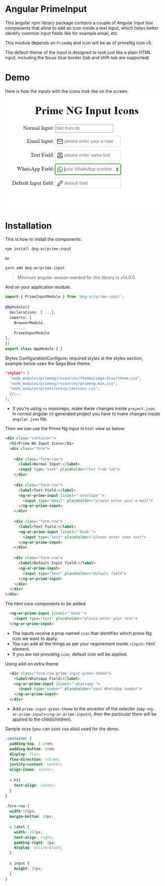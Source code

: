 # Angular PrimeInput

This angular npm library package contains a couple of Angular Input box components that allow to add an icon inside a text input, which helps better identify common input fields like for example email, etc.

This module depends on `PrimeNg` and icon will be as of primeNg icon v5.

The default theme of the input is designed to look just like a plain HTML input, including the focus blue border (tab and shift-tab are supported)

# Demo

Here is how the inputs with the icons look like on the screen:

![Demo of ng-ar-prime-input](https://raw.githubusercontent.com/actionanand/ng-my-libraries/main/libs/prime-input/src/assets/images/ngar-prime-in-green.PNG)

# Installation

This is how to install the components:

```bash
npm install @ng-ar/prime-input
```

or 

```bash
yarn add @ng-ar/prime-input
```

> Minimum angular version needed for this library is v14.0.0.

And on your application module:

```ts
import { PrimeInputModule } from '@ng-ar/prime-input';

@NgModule({
  declarations: [ ...],
  imports: [
    BrowserModule,
    ....,
    PrimeInputModule
],
})
export class AppModule { }
```

Styles ConfigurationConfigure: required styles at the styles section, example below uses the Saga Blue theme.

```json
"styles": [
  "node_modules/primeng/resources/themes/saga-blue/theme.css",
  "node_modules/primeng/resources/primeng.min.css",
  "node_modules/primeicons/primeicons.css",
  //...
],
```

- If you're using `nx` monorepo, make these changes inside `project.json`. In normal angular cli generated project
you have to make changes inside `angular.json` file.


Then we can use the Prime Ng Input in `html` view as below:

```html
<div class="container">
  <h1>Prime NG Input Icons</h1>
  <div class="form">

    <div class="form-row">
      <label>Normal Input:</label>
      <input type="text" placeholder="not from lib">
    </div>

    <div class="form-row">
      <label>Text Field:</label>
      <ng-ar-prime-input [icon]="'envelope'">
        <input type="email" placeholder="please enter your e-mail">
      </ng-ar-prime-input>
    </div>

    <div class="form-row">
      <label>Text Field:</label>
      <ng-ar-prime-input [icon]="'book'">
        <input type="text" placeholder="please enter some text">
      </ng-ar-prime-input>
    </div>

    <div class="form-row">
      <label>Default Input field:</label>
      <ng-ar-prime-input>
        <input type="text" placeholder="default field">
      </ng-ar-prime-input>
    </div>
  </div>
</div>
```

The html core components to be added

```html
  <ng-ar-prime-input [icon]="'book'">
    <input type="text" placeholder="please enter your text">
  </ng-ar-prime-input>
```
- The inputs receive a prop named `icon` that identifies which prime Ng icon we want to apply.
- You can add all the things as per your requirement inside `<input>` html element.
- If you are not providing `icon`, default icon will be applied.


Using add-on extra theme

```html
  <div class="form-row prime-input-green-theme">
    <label>WhatsApp Field:</label>
    <ng-ar-prime-input [icon]="'whatsapp'">
      <input type="number" placeholder="your WhatsApp number">
    </ng-ar-prime-input>
  </div>
```

- Add `prime-input-green-theme` to the ancestor of the selector (say `<ng-ar-prime-input></ng-ar-prime-input>`), then the particular them will be applied to the child(children).

Sample scss (you can uses css also) used for the demo.

```scss
.container {
  padding-top: 4.1rem;
  padding-bottom: 2rem;
  display: flex;
  flex-direction: column;
  justify-content: center;
  align-items: center;

  & h1{
    text-align: center;
  }
}

.form-row {
  width:500px;
  margin-bottom: 10px;

  & label {
    width: 157px;
    text-align: right;
    padding-right: 3px;
    display: inline-block;
  }

  & input {
    height: 25px;
  }
}
```